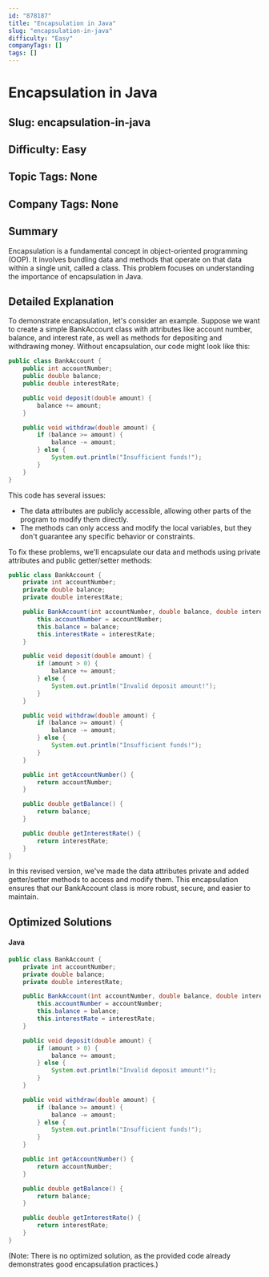 ```yaml
---
id: "878187"
title: "Encapsulation in Java"
slug: "encapsulation-in-java"
difficulty: "Easy"
companyTags: []
tags: []
---
```


# Encapsulation in Java
## Slug: encapsulation-in-java
## Difficulty: Easy
## Topic Tags: None
## Company Tags: None

## Summary
Encapsulation is a fundamental concept in object-oriented programming (OOP). It involves bundling data and methods that operate on that data within a single unit, called a class. This problem focuses on understanding the importance of encapsulation in Java.

## Detailed Explanation
To demonstrate encapsulation, let's consider an example. Suppose we want to create a simple BankAccount class with attributes like account number, balance, and interest rate, as well as methods for depositing and withdrawing money. Without encapsulation, our code might look like this:
```java
public class BankAccount {
    public int accountNumber;
    public double balance;
    public double interestRate;

    public void deposit(double amount) {
        balance += amount;
    }

    public void withdraw(double amount) {
        if (balance >= amount) {
            balance -= amount;
        } else {
            System.out.println("Insufficient funds!");
        }
    }
}
```
This code has several issues:

* The data attributes are publicly accessible, allowing other parts of the program to modify them directly.
* The methods can only access and modify the local variables, but they don't guarantee any specific behavior or constraints.

To fix these problems, we'll encapsulate our data and methods using private attributes and public getter/setter methods:
```java
public class BankAccount {
    private int accountNumber;
    private double balance;
    private double interestRate;

    public BankAccount(int accountNumber, double balance, double interestRate) {
        this.accountNumber = accountNumber;
        this.balance = balance;
        this.interestRate = interestRate;
    }

    public void deposit(double amount) {
        if (amount > 0) {
            balance += amount;
        } else {
            System.out.println("Invalid deposit amount!");
        }
    }

    public void withdraw(double amount) {
        if (balance >= amount) {
            balance -= amount;
        } else {
            System.out.println("Insufficient funds!");
        }
    }

    public int getAccountNumber() {
        return accountNumber;
    }

    public double getBalance() {
        return balance;
    }

    public double getInterestRate() {
        return interestRate;
    }
}
```
In this revised version, we've made the data attributes private and added getter/setter methods to access and modify them. This encapsulation ensures that our BankAccount class is more robust, secure, and easier to maintain.

## Optimized Solutions

#### Java
```java
public class BankAccount {
    private int accountNumber;
    private double balance;
    private double interestRate;

    public BankAccount(int accountNumber, double balance, double interestRate) {
        this.accountNumber = accountNumber;
        this.balance = balance;
        this.interestRate = interestRate;
    }

    public void deposit(double amount) {
        if (amount > 0) {
            balance += amount;
        } else {
            System.out.println("Invalid deposit amount!");
        }
    }

    public void withdraw(double amount) {
        if (balance >= amount) {
            balance -= amount;
        } else {
            System.out.println("Insufficient funds!");
        }
    }

    public int getAccountNumber() {
        return accountNumber;
    }

    public double getBalance() {
        return balance;
    }

    public double getInterestRate() {
        return interestRate;
    }
}
```

(Note: There is no optimized solution, as the provided code already demonstrates good encapsulation practices.)